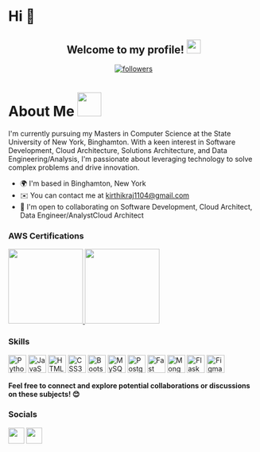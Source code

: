 
# Hi 👋 

<h2 align="center">
  Welcome to my profile!
  <img src="https://media.giphy.com/media/hvRJCLFzcasrR4ia7z/giphy.gif" width="28">
</h2>
  
<p align="center">
  <a href="https://github.com/Kirthik1104">
    <img alt="followers" title="Follow me on Github" src="https://custom-icon-badges.herokuapp.com/github/followers/Kirthik1104?color=236ad3&labelColor=1155ba&style=for-the-badge&logo=person-add&label=Follow&logoColor=white"/></a>
</p>


<h1>About Me <img src="https://media.giphy.com/media/r3J4ibKEk5MafUxFue/giphy.gif" width="48" /></h1>
I'm currently pursuing my Masters in Computer Science at the State University of New York, Binghamton. With a keen interest in Software Development, Cloud Architecture, Solutions Architecture, and Data Engineering/Analysis, I'm passionate about leveraging technology to solve complex problems and drive innovation.




* 🌍  I'm based in Binghamton, New York
* ✉️  You can contact me at [kirthikraj1104@gmail.com](mailto:kirthikraj1104@gmail.com)
* 🤝  I'm open to collaborating on Software Development, Cloud Architect, Data Engineer/AnalystCloud Architect


### AWS Certifications
<a href="https://www.credly.com/badges/91a40525-5293-4d65-a359-a7dfb62cc420/public_url">
  <img src="https://images.credly.com/images/0e284c3f-5164-4b21-8660-0d84737941bc/image.png" width="150" height="150">
</a>

<a href="https://www.credly.com/badges/f489a185-f5ad-40cb-aad2-62b8f3dc1c42/public_url">
  <img src="https://images.credly.com/images/00634f82-b07f-4bbd-a6bb-53de397fc3a6/image.png" width="150" height="150">
</a>





### Skills
<p align="left">
<a href="https://www.python.org/" target="_blank" rel="noreferrer"><img src="https://raw.githubusercontent.com/danielcranney/readme-generator/main/public/icons/skills/python-colored.svg" width="36" height="36" alt="Python" /></a>
<a href="https://developer.mozilla.org/en-US/docs/Web/JavaScript" target="_blank" rel="noreferrer"><img src="https://raw.githubusercontent.com/danielcranney/readme-generator/main/public/icons/skills/javascript-colored.svg" width="36" height="36" alt="JavaScript" /></a>
<a href="https://developer.mozilla.org/en-US/docs/Glossary/HTML5" target="_blank" rel="noreferrer"><img src="https://raw.githubusercontent.com/danielcranney/readme-generator/main/public/icons/skills/html5-colored.svg" width="36" height="36" alt="HTML5" /></a>
<a href="https://www.w3.org/TR/CSS/#css" target="_blank" rel="noreferrer"><img src="https://raw.githubusercontent.com/danielcranney/readme-generator/main/public/icons/skills/css3-colored.svg" width="36" height="36" alt="CSS3" /></a>
<a href="https://getbootstrap.com/" target="_blank" rel="noreferrer"><img src="https://raw.githubusercontent.com/danielcranney/readme-generator/main/public/icons/skills/bootstrap-colored.svg" width="36" height="36" alt="Bootstrap" /></a>
<a href="https://www.mysql.com/" target="_blank" rel="noreferrer"><img src="https://raw.githubusercontent.com/danielcranney/readme-generator/main/public/icons/skills/mysql-colored.svg" width="36" height="36" alt="MySQL" /></a>
<a href="https://www.postgresql.org/" target="_blank" rel="noreferrer"><img src="https://raw.githubusercontent.com/danielcranney/readme-generator/main/public/icons/skills/postgresql-colored.svg" width="36" height="36" alt="PostgreSQL" /></a>
<a href="https://fastapi.tiangolo.com/" target="_blank" rel="noreferrer"><img src="https://raw.githubusercontent.com/danielcranney/readme-generator/main/public/icons/skills/fastapi-colored.svg" width="36" height="36" alt="Fast API" /></a>
<a href="https://www.mongodb.com/" target="_blank" rel="noreferrer"><img src="https://raw.githubusercontent.com/danielcranney/readme-generator/main/public/icons/skills/mongodb-colored.svg" width="36" height="36" alt="MongoDB" /></a>
<a href="https://flask.palletsprojects.com/en/2.0.x/" target="_blank" rel="noreferrer"><img src="https://raw.githubusercontent.com/danielcranney/readme-generator/main/public/icons/skills/flask-colored.svg" width="36" height="36" alt="Flask" /></a>
<a href="https://www.figma.com/" target="_blank" rel="noreferrer"><img src="https://raw.githubusercontent.com/danielcranney/readme-generator/main/public/icons/skills/figma-colored.svg" width="36" height="36" alt="Figma" /></a>
</p>

**Feel free to connect and explore potential collaborations or discussions on these subjects! 😊**

### Socials
<p align="left"> <a href="https://www.github.com/Kirthik1104" target="_blank" rel="noreferrer"><img src="https://raw.githubusercontent.com/danielcranney/readme-generator/main/public/icons/socials/github.svg" width="32" height="32" /></a> <a href="https://www.linkedin.com/in/kirthikrajkamaraj" target="_blank" rel="noreferrer"><img src="https://raw.githubusercontent.com/danielcranney/readme-generator/main/public/icons/socials/linkedin.svg" width="32" height="32" /></a></p>
